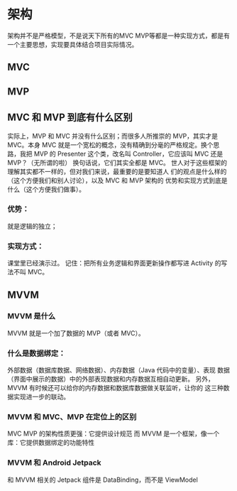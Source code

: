 # 架构
架构并不是严格模型，不是说天下所有的MVC MVP等都是一种实现方式，都是有一个主要思想，实现要具体结合项目实际情况。
## MVC
## MVP
## MVC 和 MVP 到底有什么区别
实际上，MVP 和 MVC 并没有什么区别；⽽很多⼈所推崇的 MVP，其实才是
MVC。本身 MVC 就是⼀个宽松的概念，没有精确到分毫的严格规定。换个思
路，我把 MVP 的 Presenter 这个类，改名叫 Controller，它应该叫 MVC 还是
MVP？（⽆所谓的啦）
换句话说，它们其实全都是 MVC。
世⼈对于这些框架的理解其实都不⼀样的，但对我们来说，最重要的是要知道⼈
们的观点是什么样的（这个⽅便我们和别⼈讨论），以及 MVC 和 MVP 架构的
优势和实现⽅式到底是什么（这个⽅便我们做事）。
### 优势：
就是逻辑的独⽴；
### 实现⽅式：
课堂⾥已经演示过。
记住：把所有业务逻辑和界⾯更新操作都写进 Activity 的写法不叫 MVC。
 
## MVVM
### MVVM 是什么 
MVVM 就是⼀个加了数据的 MVP（或者 MVC）。
### 什么是数据绑定：
外部数据（数据库数据、⽹络数据）、内存数据（Java 代码中的变量）、表现
数据（界⾯中展示的数据）中的外部表现数据和内存数据互相⾃动更新。
另外，MVVM 有时候还可以给你的内存数据和数据库数据做关联监听，让你的
这三种数据实现进⼀步的联动。
### MVVM 和 MVC、MVP 在定位上的区别
MVC MVP 的架构性质更强：它提供设计规范
⽽ MVVM 是⼀个框架，像⼀个库：它提供数据绑定的功能特性
### MVVM 和 Android Jetpack
和 MVVM 相关的 Jetpack 组件是 DataBinding，⽽不是 ViewModel